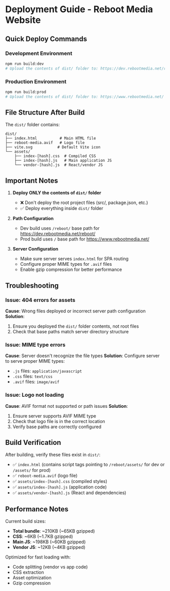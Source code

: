 # Deployment Guide - Reboot Media Website

## Quick Deploy Commands

### Development Environment
```bash
npm run build:dev
# Upload the contents of dist/ folder to: https://dev.rebootmedia.net/reboot/
```

### Production Environment  
```bash
npm run build:prod
# Upload the contents of dist/ folder to: https://www.rebootmedia.net/
```

## File Structure After Build

The `dist/` folder contains:
```
dist/
├── index.html          # Main HTML file
├── reboot-media.avif   # Logo file
├── vite.svg           # Default Vite icon
└── assets/
    ├── index-[hash].css  # Compiled CSS
    ├── index-[hash].js   # Main application JS
    └── vendor-[hash].js  # React/vendor JS
```

## Important Notes

1. **Deploy ONLY the contents of `dist/` folder**
   - ❌ Don't deploy the root project files (src/, package.json, etc.)
   - ✅ Deploy everything inside `dist/` folder

2. **Path Configuration**
   - Dev build uses `/reboot/` base path for https://dev.rebootmedia.net/reboot/
   - Prod build uses `/` base path for https://www.rebootmedia.net/

3. **Server Configuration**
   - Make sure server serves `index.html` for SPA routing
   - Configure proper MIME types for `.avif` files
   - Enable gzip compression for better performance

## Troubleshooting

### Issue: 404 errors for assets
**Cause**: Wrong files deployed or incorrect server path configuration
**Solution**: 
1. Ensure you deployed the `dist/` folder contents, not root files
2. Check that base paths match server directory structure

### Issue: MIME type errors
**Cause**: Server doesn't recognize the file types
**Solution**: Configure server to serve proper MIME types:
- `.js` files: `application/javascript`
- `.css` files: `text/css`
- `.avif` files: `image/avif`

### Issue: Logo not loading
**Cause**: AVIF format not supported or path issues
**Solution**: 
1. Ensure server supports AVIF MIME type
2. Check that logo file is in the correct location
3. Verify base paths are correctly configured

## Build Verification

After building, verify these files exist in `dist/`:
- ✅ `index.html` (contains script tags pointing to `/reboot/assets/` for dev or `/assets/` for prod)
- ✅ `reboot-media.avif` (logo file)
- ✅ `assets/index-[hash].css` (compiled styles)
- ✅ `assets/index-[hash].js` (application code)
- ✅ `assets/vendor-[hash].js` (React and dependencies)

## Performance Notes

Current build sizes:
- **Total bundle**: ~210KB (~65KB gzipped)
- **CSS**: ~6KB (~1.7KB gzipped)  
- **Main JS**: ~198KB (~60KB gzipped)
- **Vendor JS**: ~12KB (~4KB gzipped)

Optimized for fast loading with:
- Code splitting (vendor vs app code)
- CSS extraction
- Asset optimization
- Gzip compression